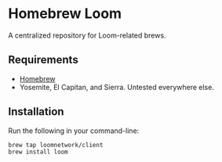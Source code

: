 # Homebrew Loom

A centralized repository for Loom-related brews.

## Requirements

* [Homebrew](https://github.com/Homebrew/brew)
* Yosemite, El Capitan, and Sierra. Untested everywhere else.

## Installation

Run the following in your command-line:

```bash
brew tap loomnetwork/client
brew install loom
```
